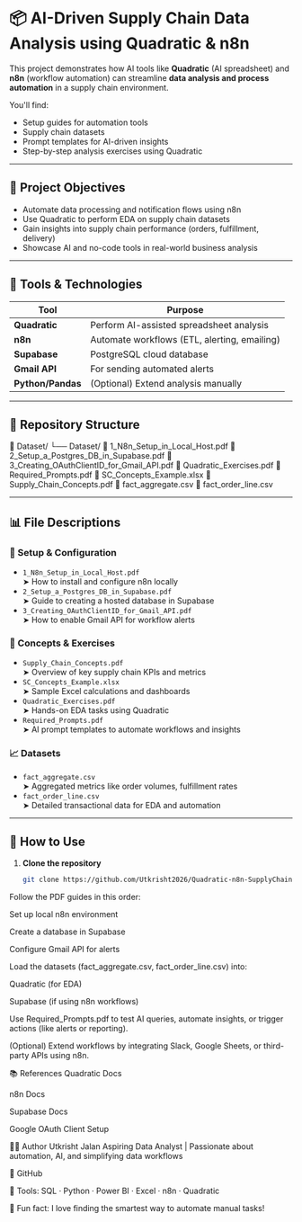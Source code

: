 # 📦 AI-Driven Supply Chain Data Analysis using Quadratic & n8n

This project demonstrates how AI tools like **Quadratic** (AI spreadsheet) and **n8n** (workflow automation) can streamline **data analysis and process automation** in a supply chain environment.

You'll find:
- Setup guides for automation tools
- Supply chain datasets
- Prompt templates for AI-driven insights
- Step-by-step analysis exercises using Quadratic

---

## 🎯 Project Objectives

- Automate data processing and notification flows using n8n
- Use Quadratic to perform EDA on supply chain datasets
- Gain insights into supply chain performance (orders, fulfillment, delivery)
- Showcase AI and no-code tools in real-world business analysis

---

## 🧰 Tools & Technologies

| Tool       | Purpose                                      |
|------------|----------------------------------------------|
| **Quadratic** | Perform AI-assisted spreadsheet analysis     |
| **n8n**     | Automate workflows (ETL, alerting, emailing) |
| **Supabase** | PostgreSQL cloud database                   |
| **Gmail API** | For sending automated alerts               |
| **Python/Pandas** | (Optional) Extend analysis manually       |

---

## 📂 Repository Structure

📁 Dataset/
└── Dataset/
📄 1_N8n_Setup_in_Local_Host.pdf
📄 2_Setup_a_Postgres_DB_in_Supabase.pdf
📄 3_Creating_OAuthClientID_for_Gmail_API.pdf
📄 Quadratic_Exercises.pdf
📄 Required_Prompts.pdf
📄 SC_Concepts_Example.xlsx
📄 Supply_Chain_Concepts.pdf
📄 fact_aggregate.csv
📄 fact_order_line.csv


---

## 📊 File Descriptions

### 🔧 Setup & Configuration
- `1_N8n_Setup_in_Local_Host.pdf`  
  ➤ How to install and configure n8n locally  
- `2_Setup_a_Postgres_DB_in_Supabase.pdf`  
  ➤ Guide to creating a hosted database in Supabase  
- `3_Creating_OAuthClientID_for_Gmail_API.pdf`  
  ➤ How to enable Gmail API for workflow alerts  

### 📘 Concepts & Exercises
- `Supply_Chain_Concepts.pdf`  
  ➤ Overview of key supply chain KPIs and metrics  
- `SC_Concepts_Example.xlsx`  
  ➤ Sample Excel calculations and dashboards  
- `Quadratic_Exercises.pdf`  
  ➤ Hands-on EDA tasks using Quadratic  
- `Required_Prompts.pdf`  
  ➤ AI prompt templates to automate workflows and insights

### 📈 Datasets
- `fact_aggregate.csv`  
  ➤ Aggregated metrics like order volumes, fulfillment rates  
- `fact_order_line.csv`  
  ➤ Detailed transactional data for EDA and automation

---

## 🚀 How to Use

1. **Clone the repository**
   ```bash
   git clone https://github.com/Utkrisht2026/Quadratic-n8n-SupplyChain-Analysis.git
Follow the PDF guides in this order:

Set up local n8n environment

Create a database in Supabase

Configure Gmail API for alerts

Load the datasets (fact_aggregate.csv, fact_order_line.csv) into:

Quadratic (for EDA)

Supabase (if using n8n workflows)

Use Required_Prompts.pdf to test AI queries, automate insights, or trigger actions (like alerts or reporting).

(Optional) Extend workflows by integrating Slack, Google Sheets, or third-party APIs using n8n.

📚 References
Quadratic Docs

n8n Docs

Supabase Docs

Google OAuth Client Setup

👨‍💻 Author
Utkrisht Jalan
Aspiring Data Analyst | Passionate about automation, AI, and simplifying data workflows

🔗 GitHub

🧠 Tools: SQL · Python · Power BI · Excel · n8n · Quadratic

🧩 Fun fact: I love finding the smartest way to automate manual tasks!

